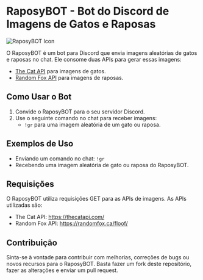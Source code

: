 # RaposyBOT - Bot do Discord de Imagens de Gatos e Raposas

![RaposyBOT Icon](https://64.media.tumblr.com/ea3fb5b6015b6d77c50cc382ccab510f/a5a250822bc18ecf-f1/s1280x1920/bc70446981e94af2d1ad8bc9199cf2151e01a1d6.jpg)

O RaposyBOT é um bot para Discord que envia imagens aleatórias de gatos e raposas no chat. Ele consome duas APIs para gerar essas imagens:

- [The Cat API](https://thecatapi.com/) para imagens de gatos.
- [Random Fox API](https://randomfox.ca/floof/) para imagens de raposas.

## Como Usar o Bot

1. Convide o RaposyBOT para o seu servidor Discord.
2. Use o seguinte comando no chat para receber imagens:
   - `!gr` para uma imagem aleatória de um gato ou raposa.

## Exemplos de Uso

- Enviando um comando no chat: `!gr`
- Recebendo uma imagem aleatória de gato ou raposa do RaposyBOT.

## Requisições

O RaposyBOT utiliza requisições GET para as APIs de imagens. As APIs utilizadas são:

- The Cat API: https://thecatapi.com/
- Random Fox API: https://randomfox.ca/floof/

## Contribuição

Sinta-se à vontade para contribuir com melhorias, correções de bugs ou novos recursos para o RaposyBOT. Basta fazer um fork deste repositório, fazer as alterações e enviar um pull request.

